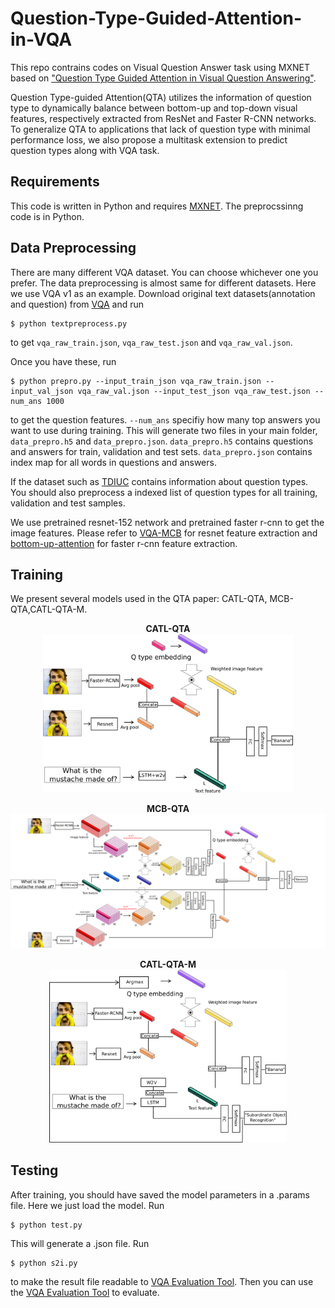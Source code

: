 # Question-Type-Guided-Attention-in-VQA

This repo contrains codes on Visual Question Answer task using MXNET based on <a href="https://arxiv.org/abs/1804.02088">"Question Type Guided Attention in Visual Question Answering"</a>.

Question Type-guided Attention(QTA) utilizes the information of question type to dynamically balance between bottom-up and top-down visual features, respectively extracted from ResNet and Faster R-CNN networks. To generalize QTA to applications
that lack of question type with minimal performance loss, we also propose a multitask extension to predict question types along with VQA task.

## Requirements

This code is written in Python and requires [MXNET](http://mxnet.io/). The preprocssinng code is in Python.

## Data Preprocessing
There are many different VQA dataset. You can choose whichever one you prefer. The data preprocessing is almost same for different datasets.
Here we use VQA v1 as an example.
Download original text datasets(annotation and question) from [VQA](http://www.visualqa.org/vqa_v1_download.html) and run

```
$ python textpreprocess.py
```
to get `vqa_raw_train.json`, `vqa_raw_test.json` and `vqa_raw_val.json`.

Once you have these, run

```
$ python prepro.py --input_train_json vqa_raw_train.json --input_val_json vqa_raw_val.json --input_test_json vqa_raw_test.json --num_ans 1000
```

to get the question features. `--num_ans` specifiy how many top answers you want to use during training. 
This will generate two files in your main folder, `data_prepro.h5` and `data_prepro.json`. 
`data_prepro.h5` contains questions and answers for train, validation and test sets. `data_prepro.json` contains index map for all words in questions and answers. 

If the dataset such as [TDIUC](http://kushalkafle.com/projects/tdiuc) contains information about question types. You should also preprocess a indexed list of question types for all training, validation and test samples.

We use pretrained resnet-152 network and pretrained faster r-cnn to get the image features. Please refer to [VQA-MCB](https://github.com/akirafukui/vqa-mcb/tree/master/preprocess) for resnet feature extraction 
and [bottom-up-attention](https://github.com/peteanderson80/bottom-up-attention) for faster r-cnn feature extraction. 

## Training
We present several models used in the QTA paper: CATL-QTA, MCB-QTA,CATL-QTA-M.

<p align="center">
   <b>CATL-QTA</b><br>
<img src="readme-related/CAT3LW2V.png" width="400">
 </p>
 
<p align="center">
  <b>MCB-QTA</b><br>
  <img src="readme-related/MCB-att-qtype-sim-new.png" width="800">
</p>

<p align="center">
  <b>CATL-QTA-M</b><br>
<img src="readme-related/multitask1-CAT3LW2V.png" width="380">
</p>

## Testing
After training, you should have saved the model parameters in a .params file. Here we just load the model.
Run
```
$ python test.py
```
This will generate a .json file. Run 
```
$ python s2i.py
```
to make the result file readable to [VQA Evaluation Tool](https://github.com/VT-vision-lab/VQA/). Then you can use the [VQA Evaluation Tool](https://github.com/VT-vision-lab/VQA/) to evaluate.
